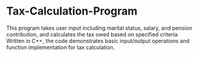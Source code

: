 # Tax-Calculation-Program
This program takes user input including marital status, salary, and pension contribution, and calculates the tax owed based on specified criteria. Written in C++, the code demonstrates basic input/output operations and function implementation for tax calculation.
